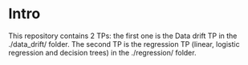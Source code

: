 # Intro

This repository contains 2 TPs: the first one is the Data drift TP in the ./data_drift/ folder. The second TP is the regression TP (linear, logistic regression and decision trees) in the ./regression/ folder.
